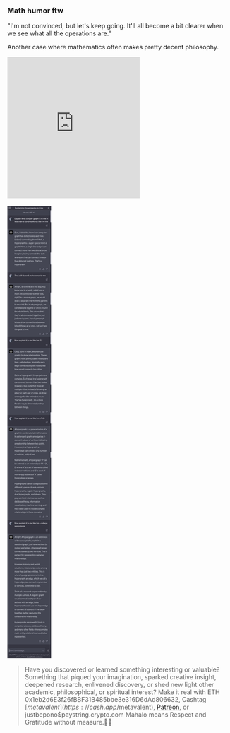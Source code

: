 ### Math humor ftw 

"I'm not convinced, but let's keep going. It'll all become a bit clearer when we see what all the operations are."

Another case where mathematics often makes pretty decent philosophy.

<iframe id="ytplayer" type="text/html loading=”lazy” width="560" height="320"
  src="https://www.youtube.com/embed/2-V3So3ipms?autoplay=1"
  frameborder="0"></iframe>

![Explain It Like I'm Five](/assets/images/a32b8aa3c696e438f894bc03fef4a327.jpg "hypergraphs defined by GPT4")

<p></p>
<p></p>
<p></p>

> Have you discovered or learned something interesting or valuable? Something that piqued your imagination, sparked creative insight, deepened research, enlivened discovery, or shed new light other academic, philosophical, or spiritual interest? Make it real with ETH 0x1eb2d6E3f26fBBF31B485bbe3e316D6dAd806632, Cashtag [$metavalent](https://cash.app/$metavalent), [Patreon](https://patreon.com/metavalent), or justbepono$paystring.crypto.com Mahalo means Respect and Gratitude without measure.🙏🏼
